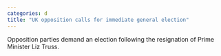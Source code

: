 ```yaml
---
categories: d
title: "UK opposition calls for immediate general election"
---
```

Opposition parties demand an election following the resignation of Prime Minister Liz Truss.